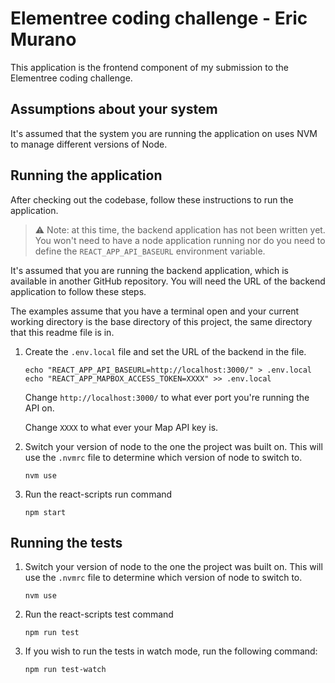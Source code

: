 # Elementree coding challenge - Eric Murano

This application is the frontend component of my submission to the Elementree coding challenge.

## Assumptions about your system

It's assumed that the system you are running the application on uses NVM to manage different versions of Node.

## Running the application

After checking out the codebase, follow these instructions to run the application.

> :warning: Note: at this time, the backend application has not been written yet.
> You won't need to have a node application running nor do you need to define the `REACT_APP_API_BASEURL`
> environment variable.

It's assumed that you are running the backend application, which is available in another GitHub repository. You will need the URL of the backend application to follow these steps.

The examples assume that you have a terminal open and your current working directory is the base directory of this project, the same directory that this readme file is in.

1. Create the `.env.local` file and set the URL of the backend in the file.
   ```shell
   echo "REACT_APP_API_BASEURL=http://localhost:3000/" > .env.local
   echo "REACT_APP_MAPBOX_ACCESS_TOKEN=XXXX" >> .env.local
   ```
   Change `http://localhost:3000/` to what ever port you're running the API on.

   Change `XXXX` to what ever your Map API key is.

2. Switch your version of node to the one the project was built on. This will use the `.nvmrc` file to determine which version of node to switch to.
   ```shell
   nvm use
   ```
3. Run the react-scripts run command
   ```shell
   npm start
   ```

## Running the tests

1. Switch your version of node to the one the project was built on. This will use the `.nvmrc` file to determine which version of node to switch to.
   ```shell
   nvm use
   ```
2. Run the react-scripts test command
   ```shell
   npm run test
   ```
3. If you wish to run the tests in watch mode, run the following command:
   ```shell
   npm run test-watch
   ```
